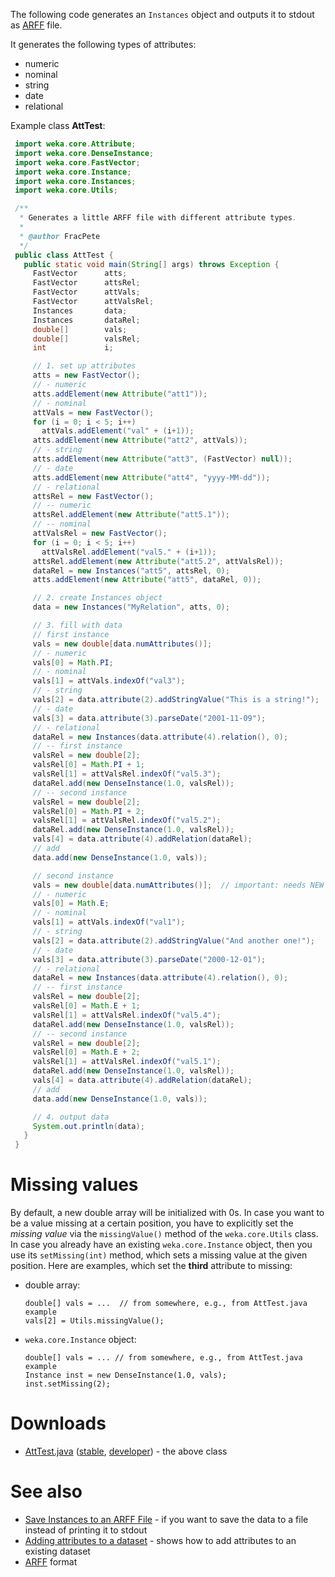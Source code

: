 The following code generates an `Instances` object and outputs it to stdout as [ARFF](arff.md) file.

It generates the following types of attributes:

* numeric
* nominal
* string
* date
* relational

Example class **AttTest**:

```java
 import weka.core.Attribute;
 import weka.core.DenseInstance;
 import weka.core.FastVector;
 import weka.core.Instance;
 import weka.core.Instances;
 import weka.core.Utils;

 /**
  * Generates a little ARFF file with different attribute types.
  *
  * @author FracPete
  */
 public class AttTest {
   public static void main(String[] args) throws Exception {
     FastVector      atts;
     FastVector      attsRel;
     FastVector      attVals;
     FastVector      attValsRel;
     Instances       data;
     Instances       dataRel;
     double[]        vals;
     double[]        valsRel;
     int             i;

     // 1. set up attributes
     atts = new FastVector();
     // - numeric
     atts.addElement(new Attribute("att1"));
     // - nominal
     attVals = new FastVector();
     for (i = 0; i < 5; i++)
       attVals.addElement("val" + (i+1));
     atts.addElement(new Attribute("att2", attVals));
     // - string
     atts.addElement(new Attribute("att3", (FastVector) null));
     // - date
     atts.addElement(new Attribute("att4", "yyyy-MM-dd"));
     // - relational
     attsRel = new FastVector();
     // -- numeric
     attsRel.addElement(new Attribute("att5.1"));
     // -- nominal
     attValsRel = new FastVector();
     for (i = 0; i < 5; i++)
       attValsRel.addElement("val5." + (i+1));
     attsRel.addElement(new Attribute("att5.2", attValsRel));
     dataRel = new Instances("att5", attsRel, 0);
     atts.addElement(new Attribute("att5", dataRel, 0));

     // 2. create Instances object
     data = new Instances("MyRelation", atts, 0);

     // 3. fill with data
     // first instance
     vals = new double[data.numAttributes()];
     // - numeric
     vals[0] = Math.PI;
     // - nominal
     vals[1] = attVals.indexOf("val3");
     // - string
     vals[2] = data.attribute(2).addStringValue("This is a string!");
     // - date
     vals[3] = data.attribute(3).parseDate("2001-11-09");
     // - relational
     dataRel = new Instances(data.attribute(4).relation(), 0);
     // -- first instance
     valsRel = new double[2];
     valsRel[0] = Math.PI + 1;
     valsRel[1] = attValsRel.indexOf("val5.3");
     dataRel.add(new DenseInstance(1.0, valsRel));
     // -- second instance
     valsRel = new double[2];
     valsRel[0] = Math.PI + 2;
     valsRel[1] = attValsRel.indexOf("val5.2");
     dataRel.add(new DenseInstance(1.0, valsRel));
     vals[4] = data.attribute(4).addRelation(dataRel);
     // add
     data.add(new DenseInstance(1.0, vals));

     // second instance
     vals = new double[data.numAttributes()];  // important: needs NEW array!
     // - numeric
     vals[0] = Math.E;
     // - nominal
     vals[1] = attVals.indexOf("val1");
     // - string
     vals[2] = data.attribute(2).addStringValue("And another one!");
     // - date
     vals[3] = data.attribute(3).parseDate("2000-12-01");
     // - relational
     dataRel = new Instances(data.attribute(4).relation(), 0);
     // -- first instance
     valsRel = new double[2];
     valsRel[0] = Math.E + 1;
     valsRel[1] = attValsRel.indexOf("val5.4");
     dataRel.add(new DenseInstance(1.0, valsRel));
     // -- second instance
     valsRel = new double[2];
     valsRel[0] = Math.E + 2;
     valsRel[1] = attValsRel.indexOf("val5.1");
     dataRel.add(new DenseInstance(1.0, valsRel));
     vals[4] = data.attribute(4).addRelation(dataRel);
     // add
     data.add(new DenseInstance(1.0, vals));

     // 4. output data
     System.out.println(data);
   }
 }
```

# Missing values
By default, a new double array will be initialized with 0s. In case you want to be a value missing at a certain position, you have to explicitly set the *missing value* via the `missingValue()` method of the `weka.core.Utils` class. In case you already have an existing `weka.core.Instance` object, then you use its `setMissing(int)` method, which sets a missing value at the given position. Here are examples, which set the **third** attribute to missing:

* double array:

    ```
    double[] vals = ...  // from somewhere, e.g., from AttTest.java example
    vals[2] = Utils.missingValue();
    ```

* `weka.core.Instance` object:

    ```
    double[] vals = ... // from somewhere, e.g., from AttTest.java example
    Instance inst = new DenseInstance(1.0, vals);
    inst.setMissing(2);
    ```

# Downloads
* [AttTest.java](../files/AttTest.java) ([stable](https://svn.cms.waikato.ac.nz/svn/weka/branches/stable-3-8/wekaexamples/src/main/java/wekaexamples/core/CreateInstances.java), [developer](https://svn.cms.waikato.ac.nz/svn/weka/trunk/wekaexamples/src/main/java/wekaexamples/core/CreateInstances.java)) - the above class

# See also
* [Save Instances to an ARFF File](save_instances_to_arff.md) - if you want to save the data to a file instead of printing it to stdout
* [Adding attributes to a dataset](../adding_attributes_to_dataset.md) - shows how to add attributes to an existing dataset
* [ARFF](arff.md) format
